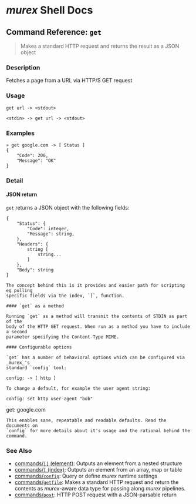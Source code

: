 # _murex_ Shell Docs

## Command Reference: `get`

> Makes a standard HTTP request and returns the result as a JSON object

### Description

Fetches a page from a URL via HTTP/S GET request

### Usage

    get url -> <stdout>
    
    <stdin> -> get url -> <stdout>

### Examples

    » get google.com -> [ Status ]
    {
        "Code": 200,
        "Message": "OK"
    }

### Detail

#### JSON return

`get` returns a JSON object with the following fields:

    {
        "Status": {
            "Code": integer,
            "Message": string,
        },
        "Headers": {
            string [
                string...
            ]
        },
        "Body": string
    }
    
    The concept behind this is it provides and easier path for scripting eg pulling
    specific fields via the index, `[`, function.
    
    #### `get` as a method
    
    Running `get` as a method will transmit the contents of STDIN as part of the
    body of the HTTP GET request. When run as a method you have to include a second
    parameter specifying the Content-Type MIME.
    
    #### Configurable options
    
    `get` has a number of behavioral options which can be configured via _murex_'s
    standard `config` tool:
    
    config: -> [ http ]
    
    To change a default, for example the user agent string:
    
    config: set http user-agent "bob"
get: google.com
    
    This enables sane, repeatable and readable defaults. Read the documents on
    `config` for more details about it's usage and the rational behind the command.

### See Also

* [commands/`[[` (element)](../commands/element.md):
  Outputs an element from a nested structure
* [commands/`[` (index)](../commands/index.md):
  Outputs an element from an array, map or table
* [commands/`config`](../commands/config.md):
  Query or define _murex_ runtime settings
* [commands/`getfile`](../commands/getfile.md):
  Makes a standard HTTP request and return the contents as _murex_-aware data type for passing along _murex_ pipelines.
* [commands/`post`](../commands/post.md):
  HTTP POST request with a JSON-parsable return